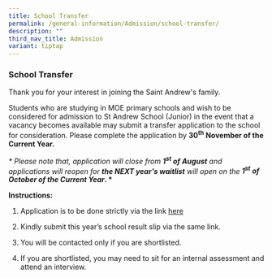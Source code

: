 ```yaml
---
title: School Transfer
permalink: /general-information/Admission/school-transfer/
description: ""
third_nav_title: Admission
variant: tiptap
---
```

<h3>School Transfer</h3>
<p>Thank you for your interest in joining the Saint Andrew's family.</p>
<p>Students who are studying in MOE primary schools and wish to be considered
for admission to St Andrew School (Junior) in the event that a vacancy
becomes available may submit a transfer application to the school for consideration.
Please complete the application by&nbsp;<strong>30<sup>th</sup> November of the Current Year.</strong>
</p>
<p><em>* Please note that, application will close from </em><strong><em>1<sup>st</sup> of August</em></strong><em> and applications will reopen for </em><strong><em>the NEXT year's waitlist</em></strong><em> will open on the </em><strong><em>1<sup>st</sup> of October of the Current Year</em>. *</strong>
</p>
<p><strong>Instructions:</strong>
</p>
<ol data-tight="true" class="tight">
<li>
<p>Application is to be done strictly via the link <a href="https://form.gov.sg/65016d83e3fae000119e5995" rel="noopener noreferrer nofollow" target="_blank">here</a>
</p>
</li>
<li>
<p>Kindly submit this year’s school result slip via the same link.</p>
</li>
<li>
<p>You will be contacted only if you are shortlisted.</p>
</li>
<li>
<p>If you are shortlisted, you may need to sit for an internal assessment
and attend an interview.</p>
</li>
</ol>
<p></p>